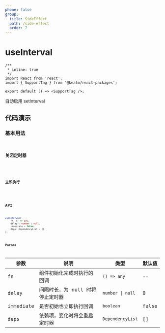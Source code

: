 ```yaml
---
phone: false
group:
  title: SideEffect
  path: /side-effect
  order: 7
---
```


# useInterval

```tsx
/**
 * inline: true
 */
import React from 'react';
import { SupportTag } from '@kealm/react-packages';

export default () => <SupportTag />;
```

自动启用 setInterval

## 代码演示

### 基本用法

<code 
  src='./demos/demo-base.tsx' 
  title='基本用法' 
  description='每1000ms，执行一次累加'
/>

### 关闭定时器

<code 
  src='./demos/demo-clear.tsx' 
  title='关闭定时器' 
  description='当 delay 参数为 null 时，将关闭定时器。此例中定时器将于计数到 10 停止'
/>

### 立即执行

<code 
  src='./demos/demo-immediate.tsx' 
  title='立即执行' 
  description='第 3 个参数 immediate 代表是否初始立即执行回调，默认 false'
/>

## API

```ts
useInterval(
    fn: () => any,
    delay?: number | null,
    immediate = false,
    deps: DependencyList = [],
);
```

### Params

| 参数 | 说明               | 类型         | 默认值 |
|------|--------------------|--------------|--------|
| fn | 组件初始化完成时执行的回调 | `() => any` | -- |
| delay | 间隔时长，为 null 时将停止定时器 | `number \| null` | 0 |
| immediate | 是否初始也立即执行回调 | `boolean` | false |
| deps | 依赖项，变化时将会重启定时器 | `DependencyList` | [] |
